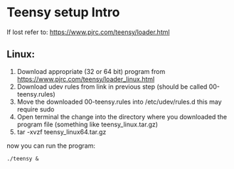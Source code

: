 # Teensy setup Intro

If lost refer to: https://www.pjrc.com/teensy/loader.html

## Linux:
1.  Download appropriate (32 or 64 bit) program from https://www.pjrc.com/teensy/loader_linux.html
2.  Download udev rules from link in previous step (should be called 00-teensy.rules)
3.  Move the downloaded 00-teensy.rules into /etc/udev/rules.d this may require sudo
4.  Open terminal the change into the directory where you downloaded the program file (something like teensy_linux.tar.gz)
5.  tar -xvzf teensy_linux64.tar.gz

now you can run the program: 

    ./teensy &
